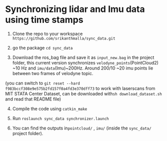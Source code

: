 # Synchronizing lidar and Imu data using time stamps

1. Clone the repo to your workspace `https://github.com/srikanthmalla/sync_data.git`

2. go the package `cd sync_data`

3. Download the ros_bag file and save it as `input_new.bag` in the project folder, this current version synchronizes `velodyne_points`(PointCloud2) ~10 Hz and `imu/data`(Imu)~200Hz. Around 200/10 ~20 imu points lie between two frames of velodyne topic.

(you can switch to `git reset --hard f983bccf308e9e575b2fd157f0a4fd3e370dff73` to work with laserscans from MIT STATA Center Dataset, can be downloaded with`sh download_dataset.sh` and read that README file)

4. Compile the code using `catkin_make` 

5. Run `roslaunch sync_data synchronizer.launch`

6. You can find the outputs in`pointcloud/` , `imu/` (inside the `sync_data/` project folder).
